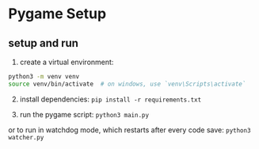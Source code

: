 # Pygame Setup

## setup and run

1. create a virtual environment:
```bash
python3 -m venv venv
source venv/bin/activate  # on windows, use `venv\Scripts\activate`
```
2. install dependencies:
`pip install -r requirements.txt`

3. run the pygame script:
`python3 main.py`

or to run in watchdog mode, which restarts after every code save:
`python3 watcher.py`